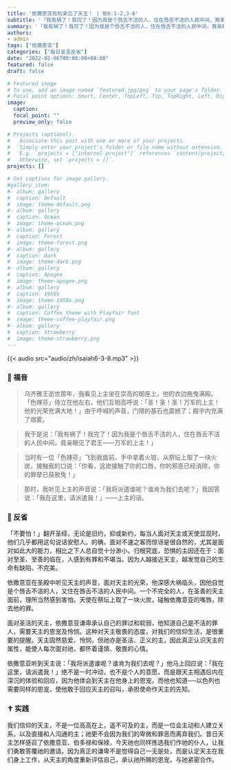 ```yaml
---
title: '依撒意亚先知亲见了天主！ | 依6:1-2,3-8'
subtitle: '「我有祸了！我完了！因为我是个唇舌不洁的人，住在唇舌不洁的人民中间，竟亲眼见了君王——万军的上主！」:5）'
summary: '「我有祸了！我完了！因为我是个唇舌不洁的人，住在唇舌不洁的人民中间，竟亲眼见了君王——万军的上主！」（依6:5）'
authors:
- admin
tags: ["依撒意亚"]
categories: ["每日圣言反省"]
date: "2022-02-06T00:00:00+08:00"
featured: false
draft: false

# Featured image
# To use, add an image named `featured.jpg/png` to your page's folder.
# Focal point options: Smart, Center, TopLeft, Top, TopRight, Left, Right, BottomLeft, Bottom, BottomRight
image:
  caption:
  focal_point: ""
  preview_only: false

# Projects (optional).
#   Associate this post with one or more of your projects.
#   Simply enter your project's folder or file name without extension.
#   E.g. `projects = ["internal-project"]` references `content/project/deep-learning/index.md`.
#   Otherwise, set `projects = []`.
projects: []

# Set captions for image gallery.
#gallery_item:
#- album: gallery
#  caption: Default
#  image: theme-default.png
#- album: gallery
#  caption: Ocean
#  image: theme-ocean.png
#- album: gallery
#  caption: Forest
#  image: theme-forest.png
#- album: gallery
#  caption: Dark
#  image: theme-dark.png
#- album: gallery
#  caption: Apogee
#  image: theme-apogee.png
#- album: gallery
#  caption: 1950s
#  image: theme-1950s.png
#- album: gallery
#  caption: Coffee theme with Playfair font
#  image: theme-coffee-playfair.png
#- album: gallery
#  caption: Strawberry
#  image: theme-strawberry.png
---
```


{{< audio src="audio/zh/isaiah6-3-8.mp3" >}}

### :love_letter: 福音
> 乌齐雅王逝世那年，我看见上主坐在崇高的御座上，他的衣边拖曳满殿。 「色辣芬」侍立在他左右，他们互相高呼说：「圣！圣！圣！万军的上主！他的光荣充满大地！」由于呼喊的声音，门限的基石也震撼了；殿宇内充满了烟雾。

> 我于是说：「我有祸了！我完了！因为我是个唇舌不洁的人，住在唇舌不洁的人民中间，竟亲眼见了君王——万军的上主！」

> 当时有一位「色辣芬」飞到我面前，手中拿着火钳，从祭坛上取了一块火炭，接触我的口说：「你看，这炭接触了你的口唇，你的邪恶已经消除，你的罪孽已获赦免！」

> 那时，我听见上主的声音说：「我将派遣谁呢？谁肯为我们去呢？」我回答说：「我在这里，请派遣我！」——上主的话。

### :speech_balloon: 反省
「不要怕！」翻开圣经，无论是旧约，抑或新约，每当人面对天主或天使显现时，他们几乎都用这句说话安慰人。的确，面对不速之客而惊讶是很自然的，尤其是面对如此大的能力，相比之下人总自觉十分渺小。归根究底，恐惧的主因还在于：面对至圣、至善的临在，人感到有罪和不堪当。因为人越接近天主，越发觉自己的生命有缺陷、不完美。

依撒意亚在圣殿中听见天主的声音，面对天主的光荣，他深感大祸临头，因他自觉是个唇舌不洁的人，又住在唇舌不洁的人民中间。一个不完全的人，在圣善的天主面前，理所当然感到害怕。天使在祭坛上取了一块火炭，碰触依撒意亚的嘴唇，除去他的罪。

面对圣洁的天主，依撒意亚谦卑承认自己的罪过和软弱，他知道自己是不洁的罪人，需要天主的恩宠及怜悯。这种对天主敬畏的态度，对我们的信仰生活，是很重要的提醒。天主固然慈爱、怜悯，但祂亦是圣洁、正义的主，因此真正认识天主的属性，能使人每次面对祂，都怀着谨慎、敬畏的心情。

依撒意亚听到天主说：「我将派遣谁呢？谁肯为我们去呢？」他马上回应说：「我在这里，请派遣我！」绝不是一时冲动，也不是个人的意愿，而是跟天主相遇后内在深沉的体验和回应，因为他体会到天主在他身上的恩宠，而他也知道──以色列也需要同样的恩宠，使他敢于回应天主的召叫，承担使命作天主的先知。

### :latin_cross: 实践
我们信仰的天主，不是一位高高在上，遥不可及的主，而是一位会主动和人建立关系，以及直接和人沟通的主；祂更不会因为我们的卑微和罪恶而离弃我们。昔日天主怎样感召了依撒意亚、伯多禄和保禄，今天祂也同样拣选我们作祂的仆人，让我们勇敢答覆祂的邀请。因为真正的谦卑不是觉得自己一无是处，而是认定天主在我们身上工作，从天主的角度重新评估自己，承认祂所赐的恩宠，与祂紧密合作。
